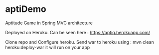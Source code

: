 # aptiDemo
Aptitude Game in Spring MVC architecture

Deployed on Heroku. 
Can be seen here : https://aptiq.herokuapp.com/

Clone repo and Configure heroku. 
Send war to heroku using : mvn clean heroku:deploy-war
it will run on your app
